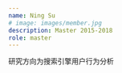 ```yaml
---
name: Ning Su
# image: images/member.jpg
description: Master 2015-2018
role: master
---
```


研究方向为搜索引擎用户行为分析